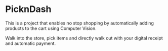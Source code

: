# PicknDash

This is a project that enables no stop shopping by automatically adding products to the cart using Computer Vision.

Walk into the store, pick items and directly walk out with your digital receipt and automatic payment.
